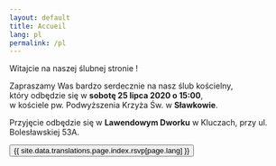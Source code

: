 ```yaml
---
layout: default
title: Accueil
lang: pl
permalink: /pl
---
```


<div class="row">
  <div class="col-12 text-center">
    <p>Witajcie na naszej ślubnej stronie  !</p>
    <p>Zapraszamy Was bardzo serdecznie na nasz ślub kościelny,<br />
      który odbędzie się w <strong>sobotę 25 lipca 2020 o 15:00</strong>,<br />
    w kościele pw. Podwyższenia Krzyża Św. w <strong>Sławkowie</strong>.</p>
    <p>Przyjęcie odbędzie się w <strong>Lawendowym Dworku</strong> w Kluczach, przy ul.<br />Bolesławskiej 53A.</p>
    <div class="pt-2">
      <button type="button" class="btn btn-outline-danger">{{ site.data.translations.page.index.rsvp[page.lang] }}</button>
    </div>
  </div>
</div>
